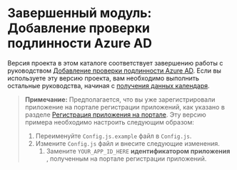 # <a name="completed-module-add-azure-ad-authentication"></a>Завершенный модуль: Добавление проверки подлинности Azure AD

Версия проекта в этом каталоге соответствует завершению работы с руководством [Добавление проверки подлинности Azure AD](https://docs.microsoft.com/graph/training/react-tutorial?tutorial-step=3). Если вы используете эту версию проекта, вам необходимо выполнить остальные руководства, начиная с [получения данных календаря](https://docs.microsoft.com/graph/training/react-tutorial?tutorial-step=4).

> **Примечание:** Предполагается, что вы уже зарегистрировали приложение на портале регистрации приложений, как указано в разделе [Регистрация приложения на портале](https://docs.microsoft.com/graph/training/react-tutorial?tutorial-step=2). Эту версию примера необходимо настроить следующим образом:
>
> 1. Переименуйте `Config.js.example` файл в `Config.js`.
> 1. Измените `Config.js` файл и внесите следующие изменения.
>     1. Замените `YOUR_APP_ID_HERE` **идентификатором приложения** , полученным на портале регистрации приложений.
